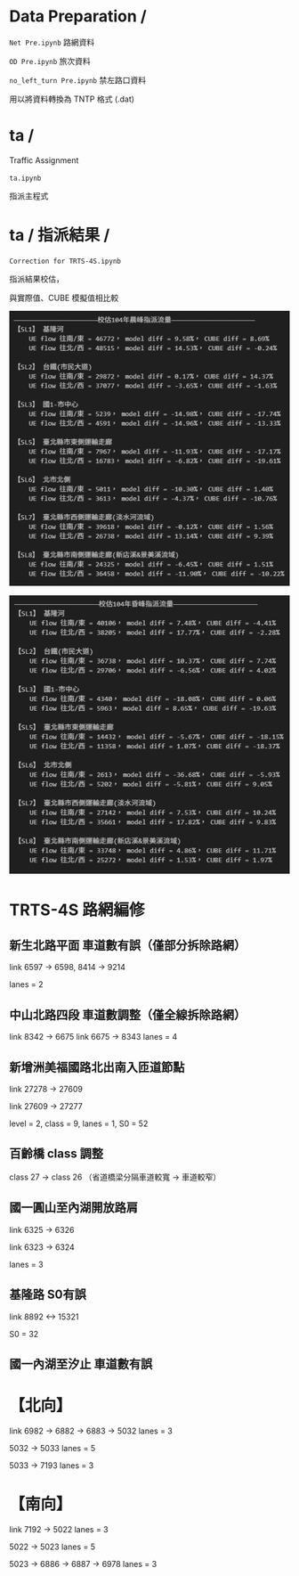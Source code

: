 Data Preparation /
===

`Net Pre.ipynb`  路網資料

`OD Pre.ipynb`  旅次資料

`no_left_turn Pre.ipynb`  禁左路口資料

用以將資料轉換為 TNTP 格式 (.dat)

ta /
===
Traffic Assignment

`ta.ipynb` 

指派主程式

ta / 指派結果 /
===

`Correction for TRTS-4S.ipynb`

指派結果校估，

與實際值、CUBE 模擬值相比較

![image](https://github.com/aKi-1201/Traffic-Assignment-Model/blob/main/%E6%A0%A1%E4%BC%B0104%E5%B9%B4%E6%99%A8%E5%B3%B0%E6%8C%87%E6%B4%BE%E6%B5%81%E9%87%8F.png)

![image](https://github.com/aKi-1201/Traffic-Assignment-Model/blob/main/%E6%A0%A1%E4%BC%B0104%E5%B9%B4%E6%98%8F%E5%B3%B0%E6%8C%87%E6%B4%BE%E6%B5%81%E9%87%8F.png)

TRTS-4S 路網編修
===
## 新生北路平面 車道數有誤（僅部分拆除路網）

link 6597 -> 6598, 8414 -> 9214

lanes = 2


## 中山北路四段 車道數調整（僅全線拆除路網）

link 8342 -> 6675
link 6675 -> 8343
lanes = 4


## 新增洲美福國路北出南入匝道節點

link 27278 -> 27609

link 27609 -> 27277

level = 2, class = 9, lanes = 1, S0 = 52


## 百齡橋 class 調整

class 27 -> class 26
（省道橋梁分隔車道較寬 -> 車道較窄）


## 國一圓山至內湖開放路肩

link 6325 -> 6326

link 6323 -> 6324 

lanes = 3


## 基隆路 S0有誤

link 8892 <-> 15321 

S0 = 32


## 國一內湖至汐止 車道數有誤

# 【北向】

link 6982 -> 6882 -> 6883 -> 5032  lanes = 3

5032 -> 5033  lanes = 5

5033 -> 7193  lanes = 3

# 【南向】

link 7192 -> 5022  lanes = 3

5022 -> 5023  lanes = 5

5023 -> 6886 -> 6887 -> 6978  lanes = 3
